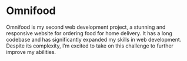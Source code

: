 # Omnifood
Omnifood is my second web development project, a stunning and responsive website for ordering food for home delivery. It has a long codebase and has significantly expanded my skills in web development. Despite its complexity, I’m excited to take on this challenge to further improve my abilities.
